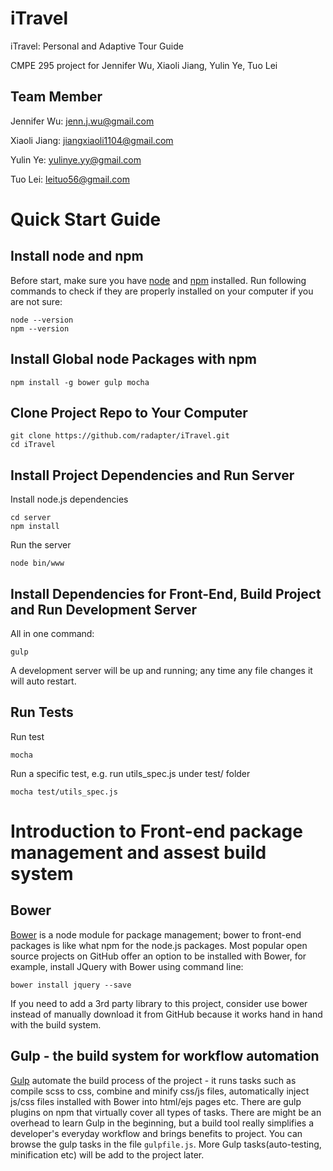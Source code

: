 # iTravel
iTravel: Personal and Adaptive Tour Guide

CMPE 295 project for Jennifer Wu, Xiaoli Jiang, Yulin Ye, Tuo Lei

## Team Member
Jennifer Wu: jenn.j.wu@gmail.com

Xiaoli Jiang: jiangxiaoli1104@gmail.com

Yulin Ye: yulinye.yy@gmail.com

Tuo Lei: leituo56@gmail.com

# Quick Start Guide

## Install node and npm
Before start, make sure you have [node](https://nodejs.org/) and [npm](https://github.com/npm/npm) installed. 
Run following commands to check if they are properly installed on your computer if you are not sure:
```
node --version
npm --version
```

## Install Global node Packages with npm
```
npm install -g bower gulp mocha
```

## Clone Project Repo to Your Computer
```
git clone https://github.com/radapter/iTravel.git
cd iTravel
```

## Install Project Dependencies and Run Server
Install node.js dependencies
```
cd server
npm install
```
Run the server
```
node bin/www
```

## Install Dependencies for Front-End, Build Project and Run Development Server
All in one command:
```
gulp
```
A development server will be up and running; any time any file changes it will auto restart.


## Run Tests
Run test
```
mocha
```

Run a specific test, e.g. run utils_spec.js under test/ folder
```
mocha test/utils_spec.js
```


# Introduction to Front-end package management and assest build system
## Bower
[Bower](http://bower.io/) is a node module for package management; bower to front-end packages is like what npm for the node.js packages. Most popular open source projects on GitHub offer an option to be installed with Bower, for example, install JQuery with Bower using command line:

```
bower install jquery --save
```

If you need to add a 3rd party library to this project, consider use bower instead of manually download it from GitHub because it works hand in hand with the build system.

## Gulp - the build system for workflow automation
[Gulp](http://gulpjs.com/) automate the build process of the project - it runs tasks such as compile scss to css, combine and minify css/js files, automatically inject js/css files installed with Bower into html/ejs pages etc. There are gulp plugins on npm that virtually cover all types of tasks.
There are might be an overhead to learn Gulp in the beginning, but a build tool really simplifies a developer's everyday workflow and brings benefits to project.
You can browse the gulp tasks in the file `gulpfile.js`. More Gulp tasks(auto-testing, minification etc) will be add to the project later.